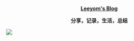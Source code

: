 
**<p align="center">[Leeyom's Blog](https://blog.leeyom.top)</p>**
**<p align="center">分享，记录，生活，总结</p>**

[![](https://user-images.githubusercontent.com/22115219/149137531-2cae332d-2e3f-493f-932c-9479b19e6cb8.png)](https://blog.leeyom.top)
